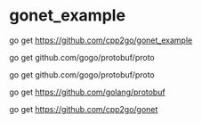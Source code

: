 # gonet_example

go get https://github.com/cpp2go/gonet_example

go get github.com/gogo/protobuf/proto

go get github.com/gogo/protobuf/proto

go get https://github.com/golang/protobuf

go get https://github.com/cpp2go/gonet


